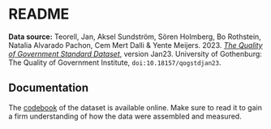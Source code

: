 # README

__Data source:__ Teorell, Jan, Aksel Sundström, Sören Holmberg, Bo Rothstein, Natalia Alvarado Pachon, Cem Mert Dalli & Yente Meijers. 2023. _[The Quality of Government Standard Dataset][qog]_, version Jan23. University of Gothenburg: The Quality of Government Institute, `doi:10.18157/qogstdjan23`.

[qog]: https://www.gu.se/en/quality-government

## Documentation

The [codebook][codebook] of the dataset is available online. Make sure to read it to gain a firm understanding of how the data were assembled and measured.

[codebook]: https://www.qogdata.pol.gu.se/data/std_codebook_jan23.pdf
